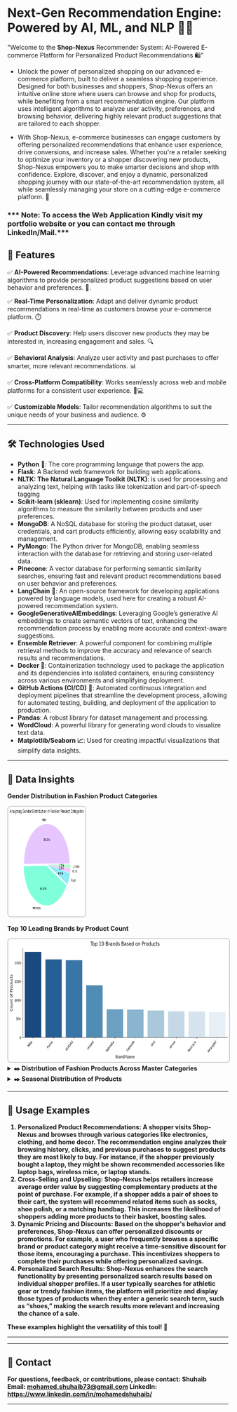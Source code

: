 # Next-Gen Recommendation Engine: Powered by AI, ML, and NLP 🤖🧠   

"Welcome to the **Shop-Nexus** Recommender System: AI-Powered E-commerce Platform for Personalized Product Recommendations 🛍️"

- Unlock the power of personalized shopping on our advanced e-commerce platform, built to deliver a seamless shopping experience. Designed for both businesses and shoppers, Shop-Nexus offers an intuitive online store where users can browse and shop for products, while benefiting from a smart recommendation engine. Our platform uses intelligent algorithms to analyze user activity, preferences, and browsing behavior, delivering highly relevant product suggestions that are tailored to each shopper.

- With Shop-Nexus, e-commerce businesses can engage customers by offering personalized recommendations that enhance user experience, drive conversions, and increase sales. Whether you're a retailer seeking to optimize your inventory or a shopper discovering new products, Shop-Nexus empowers you to make smarter decisions and shop with confidence. Explore, discover, and enjoy a dynamic, personalized shopping journey with our state-of-the-art recommendation system, all while seamlessly managing your store on a cutting-edge e-commerce platform. 🚀

### *** Note: To access the Web Application Kindly visit my portfolio website or you can contact me through LinkedIn/Mail.***

## 📖 **Features**

✅ **AI-Powered Recommendations**: Leverage advanced machine learning algorithms to provide personalized product suggestions based on user behavior and preferences. 🤖.  

✅ **Real-Time Personalization**: Adapt and deliver dynamic product recommendations in real-time as customers browse your e-commerce platform. ⏱️

✅ **Product Discovery**: Help users discover new products they may be interested in, increasing engagement and sales. 🔍

✅ **Behavioral Analysis**: Analyze user activity and past purchases to offer smarter, more relevant recommendations. 📊

✅ **Cross-Platform Compatibility**: Works seamlessly across web and mobile platforms for a consistent user experience. 📱💻

✅ **Customizable Models**: Tailor recommendation algorithms to suit the unique needs of your business and audience. ⚙️


---

## 🛠️ **Technologies Used**

- **Python** 🐍: The core programming language that powers the app.  
- **Flask**: A Backend web framework for building web applications.  
- **NLTK: The Natural Language Toolkit (NLTK)**: is used for processing and analyzing text, helping with tasks like tokenization and part-of-speech tagging
- **Scikit-learn (sklearn)**: Used for implementing cosine similarity algorithms to measure the similarity between products and user preferences.
- **MongoDB**: A NoSQL database for storing the product dataset, user credentials, and cart products efficiently, allowing easy scalability and management.
- **PyMongo**: The Python driver for MongoDB, enabling seamless interaction with the database for retrieving and storing user-related data.
- **Pinecone**: A vector database for performing semantic similarity searches, ensuring fast and relevant product recommendations based on user behavior and preferences.
- **LangChain** 🔗: An open-source framework for developing applications powered by language models, used here for creating a robust AI-powered recommendation system.
- **GoogleGenerativeAIEmbeddings**: Leveraging Google’s generative AI embeddings to create semantic vectors of text, enhancing the recommendation process by enabling more accurate and context-aware suggestions.
- **Ensemble Retriever**: A powerful component for combining multiple retrieval methods to improve the accuracy and relevance of search results and recommendations.
- **Docker 🐳**: Containerization technology used to package the application and its dependencies into isolated containers, ensuring consistency across various environments and simplifying deployment.
- **GitHub Actions (CI/CD)** 🔄: Automated continuous integration and deployment pipelines that streamline the development process, allowing for automated testing, building, and deployment of the application to production.
- **Pandas**: A robust library for dataset management and processing.  
- **WordCloud**: A powerful library for generating word clouds to visualize text data.  
- **Matplotlib/Seaborn 📈**: Used for creating impactful visualizations that simplify data insights.  

---
## 🌟 **Data Insights**

**Gender Distribution in Fashion Product Categories**

<img src="https://github.com/Shuhaib73/Enhancing_E-commerce_Platform_with_AI_ML_NLP/blob/main/templates/pie-chart1.png" alt="Generated Image 1" style="max-width: 35%; height: 250px; border: 2px solid #ccc; border-radius: 8px; display: inline-block; margin-right: 10px;">

**Top 10 Leading Brands by Product Count**

<img src="https://github.com/Shuhaib73/Enhancing_E-commerce_Platform_with_AI_ML_NLP/blob/main/templates/brand-dis.png" alt="Generated Image 1" style="width: 900px; height: 280px; border: 2px solid #ccc; border-radius: 8px; display: inline-block; margin-right: 10px;">


<details>
       <summary>
              <strong>​✒️<Click here to see :</strong> Distribution of Fashion Products Across Master Categories
       </summary>
                     <p align='center'>
                            <img src='https://github.com/Shuhaib73/Enhancing_E-commerce_Platform_with_AI_ML_NLP/blob/main/templates/bar-dis.png' style="width: 900px; height: 280px; border: 2px solid #ccc; border-radius: 8px; display: inline-block; margin-right: 10px;">
                     </p>
</details>

<details>
       <summary>
              <strong>​✒️<Click here to see :</strong> Seasonal Distribution of Products
       </summary>
                     <p align='center'>
                            <img src='https://github.com/Shuhaib73/Enhancing_E-commerce_Platform_with_AI_ML_NLP/blob/main/templates/bar-dis2.png' style="width: 900px; height: 280px; border: 2px solid #ccc; border-radius: 8px; display: inline-block; margin-right: 10px;">
                     </p>
</details>

---

## 🌟 **Usage Examples**

1. **Personalized Product Recommendations**: A shopper visits Shop-Nexus and browses through various categories like electronics, clothing, and home decor. The recommendation engine analyzes their browsing history, clicks, and previous purchases to suggest products they are most likely to buy. For instance, if the shopper previously bought a laptop, they might be shown recommended accessories like laptop bags, wireless mice, or laptop stands.
2. **Cross-Selling and Upselling**: Shop-Nexus helps retailers increase average order value by suggesting complementary products at the point of purchase. For example, if a shopper adds a pair of shoes to their cart, the system will recommend related items such as socks, shoe polish, or a matching handbag. This increases the likelihood of shoppers adding more products to their basket, boosting sales.
3. **Dynamic Pricing and Discounts**: Based on the shopper's behavior and preferences, Shop-Nexus can offer personalized discounts or promotions. For example, a user who frequently browses a specific brand or product category might receive a time-sensitive discount for those items, encouraging a purchase. This incentivizes shoppers to complete their purchases while offering personalized savings.
4. **Personalized Search Results**: Shop-Nexus enhances the search functionality by presenting personalized search results based on individual shopper profiles. If a user typically searches for athletic gear or trendy fashion items, the platform will prioritize and display those types of products when they enter a generic search term, such as “shoes,” making the search results more relevant and increasing the chance of a sale.

These examples highlight the versatility of this tool! 🚀

---


----

## 📧 **Contact**

For questions, feedback, or contributions, please contact:  **Shuhaib**  
**Email**: mohamed.shuhaib73@gmail.com
**LinkedIn**: https://www.linkedin.com/in/mohamedshuhaib/

---

